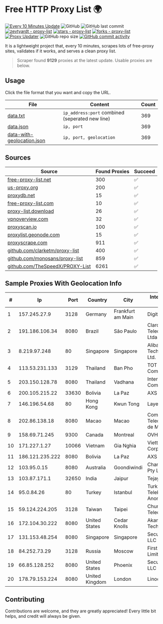 
# Free HTTP Proxy List 🌍

[![Every 10 Minutes Update](https://github.com/mertguvencli/http-proxy-list/actions/workflows/main.yml/badge.svg?branch=main)](https://github.com/mertguvencli/http-proxy-list/actions/workflows/main.yml)
![GitHub](https://img.shields.io/github/license/mertguvencli/http-proxy-list)
![GitHub last commit](https://img.shields.io/github/last-commit/mertguvencli/http-proxy-list)
[![zevtyardt - proxy-list](https://img.shields.io/static/v1?label=zevtyardt&message=proxy-list&color=blue&logo=github)](https://github.com/zevtyardt/proxy-list "Go to GitHub repo")
[![stars - proxy-list](https://img.shields.io/github/stars/zevtyardt/proxy-list?style=social)](https://github.com/zevtyardt/proxy-list)
[![forks - proxy-list](https://img.shields.io/github/forks/zevtyardt/proxy-list?style=social)](https://github.com/zevtyardt/proxy-list)
[![Proxy Updater](https://github.com/zevtyardt/proxy-list/workflows/Proxy%20Updater/badge.svg)](https://github.com/zevtyardt/proxy-list/actions?query=workflow:"Proxy+Updater")
![GitHub repo size](https://img.shields.io/github/repo-size/zevtyardt/proxy-list)
[![GitHub commit activity](https://img.shields.io/github/commit-activity/m/zevtyardt/proxy-list?logo=commits)](https://github.com/zevtyardt/proxy-list/commits/main)

It is a lightweight project that, every 10 minutes, scrapes lots of free-proxy sites, validates if it works, and serves a clean proxy list.

> Scraper found **9129** proxies at the latest update. Usable proxies are below.

## Usage

Click the file format that you want and copy the URL.

|File|Content|Count|
|----|-------|-----|
|[data.txt](https://raw.githubusercontent.com/mertguvencli/http-proxy-list/main/proxy-list/data.txt)|`ip_address:port` combined (seperated new line)|369|
|[data.json](https://raw.githubusercontent.com/mertguvencli/http-proxy-list/main/proxy-list/data.json)|`ip, port`|369|
|[data-with-geolocation.json](https://raw.githubusercontent.com/mertguvencli/http-proxy-list/main/proxy-list/data-with-geolocation.json)|`ip, port, geolocation`|369|

## Sources

|Source|Found Proxies|Succeed|
|------|-------------|-------|
|[free-proxy-list.net](https://free-proxy-list.net)|300|✅|
|[us-proxy.org](https://www.us-proxy.org)|200|✅|
|[proxydb.net](http://proxydb.net)|15|✅|
|[free-proxy-list.com](https://free-proxy-list.com/?page=&port=&type%5B%5D=http&type%5B%5D=https&up_time=0&search=Search)|10|✅|
|[proxy-list.download](https://www.proxy-list.download/HTTP)|26|✅|
|[vpnoverview.com](https://vpnoverview.com/privacy/anonymous-browsing/free-proxy-servers)|32|✅|
|[proxyscan.io](https://www.proxyscan.io)|100|✅|
|[proxylist.geonode.com](https://proxylist.geonode.com/api/proxy-list?limit=300&page=1&sort_by=lastChecked&sort_type=desc&protocols=http,https)|15|✅|
|[proxyscrape.com](https://api.proxyscrape.com/v2/?request=displayproxies&protocol=http&timeout=10000&country=all&ssl=all&anonymity=all)|911|✅|
|[github.com/clarketm/proxy-list](https://raw.githubusercontent.com/clarketm/proxy-list/master/proxy-list-raw.txt)|400|✅|
|[github.com/monosans/proxy-list](https://raw.githubusercontent.com/monosans/proxy-list/main/proxies/http.txt)|859|✅|
|[github.com/TheSpeedX/PROXY-List](https://raw.githubusercontent.com/TheSpeedX/PROXY-List/master/http.txt)|6261|✅|


## Sample Proxies With Geolocation Info

|#|Ip|Port|Country|City|Internet Service Provider|
|-|--|----|-------|----|-------------------------|
|1|157.245.27.9|3128|Germany|Frankfurt am Main|DigitalOcean, LLC|
|2|191.186.106.34|8080|Brazil|São Paulo|Claro NXT Telecomunicacoes Ltda|
|3|8.219.97.248|80|Singapore|Singapore|Alibaba (US) Technology Co., Ltd.|
|4|113.53.231.133|3129|Thailand|Ban Pho|TOT Public Company Limited|
|5|203.150.128.78|8080|Thailand|Vadhana|Internet Thailand Company Ltd|
|6|200.105.215.22|33630|Bolivia|La Paz|AXS Bolivia S. A.|
|7|146.196.54.68|80|Hong Kong|Kwun Tong|Layerstack Limited|
|8|202.86.138.18|8080|Macao|Macao|Companhia de Telecomunicacoes de Macau|
|9|158.69.71.245|9300|Canada|Montreal|OVH SAS|
|10|171.227.1.27|10066|Vietnam|Gia Nghia|Viettel Corporation|
|11|186.121.235.222|8080|Bolivia|La Paz|AXS Bolivia S. A.|
|12|103.95.0.15|8080|Australia|Goondiwindi|Channel Wireless Pty Ltd|
|13|103.87.171.1|32650|India|Jaipur|Tejays|
|14|95.0.84.26|80|Turkey|Istanbul|Turk Telekomunikasyon Anonim Sirketi|
|15|59.124.224.205|3128|Taiwan|Taipei|Chunghwa Telecom Co., Ltd.|
|16|172.104.30.222|8080|United States|Cedar Knolls|Akamai Technologies|
|17|131.153.48.254|8080|Singapore|Singapore|Secured Servers LLC|
|18|84.252.73.29|3128|Russia|Moscow|First Server Limited|
|19|66.85.128.252|8080|United States|Phoenix|Secured Servers LLC|
|20|178.79.153.224|8080|United Kingdom|London|Linode|



## Contributing

Contributions are welcome, and they are greatly appreciated! Every
little bit helps, and credit will always be given.

